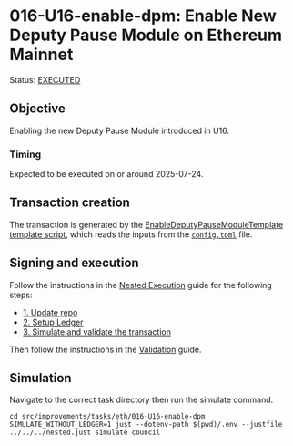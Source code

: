 # 016-U16-enable-dpm: Enable New Deputy Pause Module on Ethereum Mainnet

Status: [EXECUTED](https://etherscan.io/tx/0x7e5703b1ab5d09aa107aa1a5fb2c7808c32023bd76048c192139bdb9b5dda092)

## Objective

Enabling the new Deputy Pause Module introduced in U16.

### Timing

Expected to be executed on or around 2025-07-24.

## Transaction creation

The transaction is generated by the [EnableDeputyPauseModuleTemplate template script](../../../template/EnableDeputyPauseModuleTemplate.sol),
which reads the inputs from the [`config.toml`](./config.toml) file.

## Signing and execution

Follow the instructions in the [Nested Execution](../../../NESTED.md) guide for the following steps:

- [1. Update repo](../../../NESTED.md#1-update-repo)
- [2. Setup Ledger](../../../NESTED.md#2-setup-ledger)
- [3. Simulate and validate the transaction](../../../NESTED.md#3-simulate-and-validate-the-transaction)

Then follow the instructions in the [Validation](./VALIDATION.md) guide.

## Simulation

Navigate to the correct task directory then run the simulate command.
```
cd src/improvements/tasks/eth/016-U16-enable-dpm
SIMULATE_WITHOUT_LEDGER=1 just --dotenv-path $(pwd)/.env --justfile ../../../nested.just simulate council
```